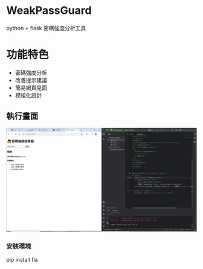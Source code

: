 # WeakPassGuard 
python + flask 密碼強度分析工具

# 功能特色
- 密碼強度分析
- 改善提示建議
- 簡易網頁見面
- 模組化設計

## 執行畫面
<img src="messageImage_1746352664359.jpg">


### 安裝環境

pip install fla